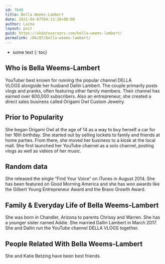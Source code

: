 ```yaml
---
id: 7646
title: Bella Weems-Lambert
date: 2021-04-07T04:13:28+00:00
author: Laima
layout: post
guid: https://ukdataservers.com/bella-weems-lambert/
permalink: /04/07/bella-weems-lambert/
---
```


* some text
{: toc}


## Who is Bella Weems-Lambert
                  
                  
                  
YouTuber best known for running the popular channel DELLA VLOGS alongside her husband Dallin Lambert. The couple primarily posts vlogs and pranks, often featuring other family members. Their channel has earned over 600,000 subscribers. Also an entrepreneur, she created a direct sales business called Origami Owl Custom Jewelry. 
                  
              
            
              
            
                
                
                
## Prior to Popularity
                  
                  
                  
She began Origami Owl at the age of 14 as a way to buy herself a car for her 16th birthday. She started out by selling lockets to family and friends at home parties. From there, she moved her business to a kiosk at the local mall. She first launched her YouTube channel as a solo channel, posting vlogs as well as videos of her music. 
                  
              
            
              
            
                
                
                
## Random data
                  
                  
                  
She released the single &#8220;Find Your Voice&#8221; on iTunes in August 2014. She has been featured on Good Morning America and she has won awards like the Gilbert Young Entrepreneur Award and the Bravo Growth Award. 
                  
              
            
              
            
                
                
                
## Family & Everyday Life of Bella Weems-Lambert
                  
                  
                  
She was born in Chandler, Arizona to parents Chrissy and Warren. She has a younger sister named Addie. She married Dallin Lambert in March 2017. She and Dallin run the YouTube channel DELLA VLOGS together. 
                  
              
            
              
            
                
                
                
## People Related With Bella Weems-Lambert
                  
                  
                  
She and Katie Betzing have been best friends.
                  
              
            
              
            
                
              
            
              
              
            
            
              
            
          
          
          